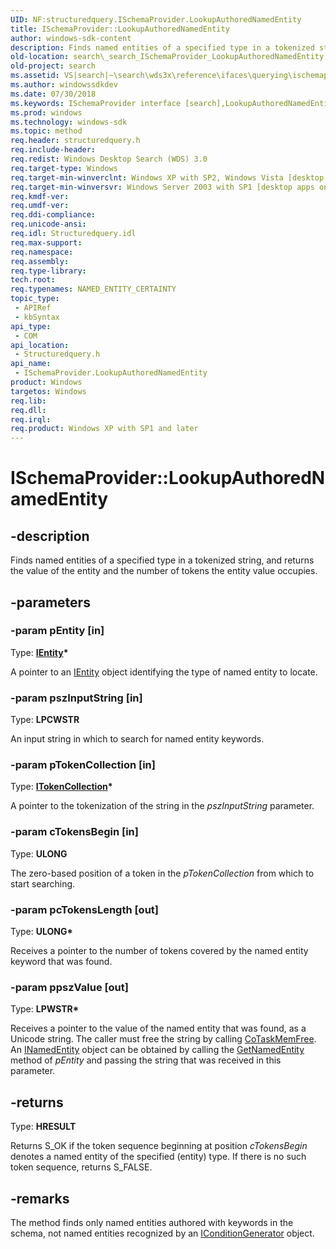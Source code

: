 ```yaml
---
UID: NF:structuredquery.ISchemaProvider.LookupAuthoredNamedEntity
title: ISchemaProvider::LookupAuthoredNamedEntity
author: windows-sdk-content
description: Finds named entities of a specified type in a tokenized string, and returns the value of the entity and the number of tokens the entity value occupies.
old-location: search\_search_ISchemaProvider_LookupAuthoredNamedEntity.htm
old-project: search
ms.assetid: VS|search|~\search\wds3x\reference\ifaces\querying\ischemaprovider\lookupauthorednamedentity.htm
ms.author: windowssdkdev
ms.date: 07/30/2018
ms.keywords: ISchemaProvider interface [search],LookupAuthoredNamedEntity method, ISchemaProvider.LookupAuthoredNamedEntity, ISchemaProvider::LookupAuthoredNamedEntity, LookupAuthoredNamedEntity, LookupAuthoredNamedEntity method [search], LookupAuthoredNamedEntity method [search],ISchemaProvider interface, _search_ISchemaProvider_LookupAuthoredNamedEntity, search._search_ISchemaProvider_LookupAuthoredNamedEntity, structuredquery/ISchemaProvider::LookupAuthoredNamedEntity
ms.prod: windows
ms.technology: windows-sdk
ms.topic: method
req.header: structuredquery.h
req.include-header: 
req.redist: Windows Desktop Search (WDS) 3.0
req.target-type: Windows
req.target-min-winverclnt: Windows XP with SP2, Windows Vista [desktop apps only]
req.target-min-winversvr: Windows Server 2003 with SP1 [desktop apps only]
req.kmdf-ver: 
req.umdf-ver: 
req.ddi-compliance: 
req.unicode-ansi: 
req.idl: Structuredquery.idl
req.max-support: 
req.namespace: 
req.assembly: 
req.type-library: 
tech.root: 
req.typenames: NAMED_ENTITY_CERTAINTY
topic_type:
 - APIRef
 - kbSyntax
api_type:
 - COM
api_location:
 - Structuredquery.h
api_name:
 - ISchemaProvider.LookupAuthoredNamedEntity
product: Windows
targetos: Windows
req.lib: 
req.dll: 
req.irql: 
req.product: Windows XP with SP1 and later
---
```


# ISchemaProvider::LookupAuthoredNamedEntity


## -description


Finds named entities of a specified type in a tokenized string, and returns the value of the entity and the number of tokens the entity value occupies. 


## -parameters




### -param pEntity [in]

Type: <b><a href="https://msdn.microsoft.com/en-us/library/Bb231373(v=VS.85).aspx">IEntity</a>*</b>

A pointer to an <a href="https://msdn.microsoft.com/en-us/library/Bb231373(v=VS.85).aspx">IEntity</a> object identifying the type of named entity to locate.


### -param pszInputString [in]

Type: <b>LPCWSTR</b>

An input string in which to search for named entity keywords.


### -param pTokenCollection [in]

Type: <b><a href="https://msdn.microsoft.com/en-us/library/Bb231300(v=VS.85).aspx">ITokenCollection</a>*</b>

A pointer to the tokenization of the string in the <i>pszInputString</i> parameter.


### -param cTokensBegin [in]

Type: <b>ULONG</b>

The zero-based position of a token in the <i>pTokenCollection</i> from which to start searching.


### -param pcTokensLength [out]

Type: <b>ULONG*</b>

Receives a pointer to the number of tokens covered by the named entity keyword that was found.


### -param ppszValue [out]

Type: <b>LPWSTR*</b>

Receives a pointer to the value of the named entity that was found, as a Unicode string. The caller must free the string by calling <a href="https://msdn.microsoft.com/en-us/library/ms680722(v=VS.85).aspx">CoTaskMemFree</a>. An <a href="https://msdn.microsoft.com/en-us/library/Bb231364(v=VS.85).aspx">INamedEntity</a> object can be obtained by calling the <a href="https://msdn.microsoft.com/en-us/library/Bb231371(v=VS.85).aspx">GetNamedEntity</a> method of <i>pEntity</i> and passing the string that was received in this parameter.



## -returns



Type: <b>HRESULT</b>

Returns S_OK if the token sequence beginning at position <i>cTokensBegin</i> denotes a named entity of the specified (entity) type. If there is no such token sequence, returns S_FALSE.
                




## -remarks



The method finds only named entities authored with keywords in the schema, not named entities recognized by an <a href="https://msdn.microsoft.com/en-us/library/Bb231380(v=VS.85).aspx">IConditionGenerator</a> object.
            



